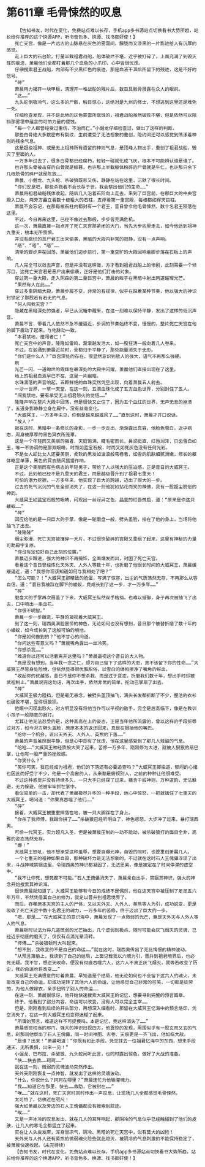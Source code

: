 # 第611章 毛骨悚然的叹息
        【告知书友，时代在变化，免费站点难以长存，手机app多书源站点切换看书大势所趋，站长给你推荐的这个换源APP，听书音色多、换源、找书都好使！】
       死亡天宫，像是一片远古的山脉悬在灰色的雾霭间，朦胧而又漆黑的一片影迹给人有沉厚的感觉。
       走上巨大的石台阶，打量半截祖君战船，船体破烂不堪，近乎被打碎了，上面充满了到毁灭性的痕迹，萧晨他们全都盯着那几个血色的小爪印，心中皆很忧虑。
       仔细搜索君王战船，内部有不少黑红色的痕迹，那是血液干涸后所留下的残迹，这是不好的信号。
       “砰”
       萧晨用力揭开一块甲板，清理开一堆战船的残片后，数百具骸骨展露在众人的眼前。
       “这……”
       九头蛇倒吸冷气，这么多的尸骸，触目惊心，这绝对是九州的修士，不想逃到这里还是难免一死。
       仔细检查发现，并不是此地的灰色雾霭所腐蚀的，祖君战船虽然破败不堪，但是依然可以阻挡那雾霭中蕴含的可怕力量的侵蚀。
       “每一个人都曾经受过重伤，不治而亡。”小倔龙仔细检查过，做出了这样的判断。
       那些白骨绝大多数密布有裂纹，生前遭受了无法想象的重创，隐约间还可以感觉到荡漾着神则的残余气息。
       这是超级祖神、或是无上祖神所有遗留的神则气息，是顶峰人物出手，重创了祖君战船，毁灭了里面的人。
       一万多年过去了，很多白骨都已经腐朽，轻轻一碰就化成飞灰，根本不可能辨认谁是谁了。
       也许那头骨被击穿的白骨就是柳暮，也许那上半截躯体粉碎的尸骨就是牛仁，也许那只余下几根肋骨的碎尸就是陈放……
       萧晨、小倔龙、九头蛇、杀破狼既悲又伤，静静在站在这里，沉默了很长时间。
       “你们安息吧，那些杀戮者不会长存于世，我会祭出他们的生命……”
       萧晨将祖君战船残体收起，随后几人沿着石阶向上走去，来到了巨宫前，在那巨大的中央宫殿入口处，两旁方矗立着数十根粗大的石柱，支撑着第一重宫殿，每根都如撑天巨柱。
       萧晨不会忘记，在那每根石柱内都封有一个君王，昔日曾令他毛骨悚然，数十名君王陨落在这里。
       不过，今日再来这里，已经不像过去那般，步步皆充满危机。
       这一次，萧晨直接一指点开了死亡天宫那紧闭的大门，当先大步向里走去，如今他达到祖神九重天，根本无所畏惧。
       并没有腐烂的恶尸君王出来偷袭，黑暗的大殿内非常的寂静，没有一点声响。
       “嗒”、“嗒”、“嗒”……
       清晰的脚步声在回荡，萧晨他们迈步前行，第一重空旷的大殿回响着脚步落在石板上的声响。
       几人完全可以敛去声音，但是并没有这样做，方才看到祖君战船上的惨剧，此刻需要一个倾泻口，这死亡天宫若是恶尸出来偷袭，正好是他们打击的对象。
       穿过第一重大殿，走入阴森的第二重巨宫中，萧晨的眸子在黑暗中射出两道璀璨光芒。
       “果然有人在此……”
       穿过多重阴暗大殿，萧晨步履不变，非常的有规律，似乎在踩着某种节奏，他以强大的神识封锁定了那股若有若无的气息。
       “何人闯我天宫？”
       隐藏在黑暗深处的强者，早已从沉睡中醒来，在这一刻难以保持平静，发出了这样的低沉声音。
       萧晨不言，带着几人依然不急不缓逼近，步调的节奏始终不变，慢慢的，整片死亡天宫在他的脚下震动了起来，与他脉动一致。
       “本君禁地，擅闯者亡！”
       死亡天宫中的声音，隆隆如雷鸣，渐渐越发浩大，如一股狂涛一般向着几人卷来。
       不过，在汹涌到萧晨近前时，全都归于平静了，那些能量消失于无形。
       “你们是什么人？”巨宫深处的存在，很显然意识到敌人的强大，语气不再那么强硬。
       刷
       光芒一闪，一道绚烂的霞辉在最深处的大殿中闪耀，萧晨他们直接出现在了这里。
       地上的祖君血液早已不在，这里一片幽暗。
       水珠滴落的声音响起，五颗鲜艳的血珠突然凭空出现，向着萧晨五人射去。
       一沙一世界，一草一天堂，在这一刻，五滴血珠化成了五方血色世界，分别封住了五人。
       “闯我禁地，要有承受无上祖君怒火的觉悟……”
       隆隆声响在整片大殿中回荡，但是很快又止住了，因为五个血红的世界，无声无息的崩溃了，五道身影静静立身在殿中，没有丝毫变化。
       “大威冥王，一万多年未见，你倒是越来越威风了……”直到这时，萧晨才开口说话。
       “故人？”
       就在这时，黑暗中一条修长的身影，一步一步走出，渐渐露出真容，他脸色雪白，近乎病态，周身被厚厚的黑色冥衣所笼罩。
       这是一个年轻而又美丽的强者，天庭饱满，睫毛密而长，鼻梁挺直，红唇润泽，贝齿雪白如玉，唯一不协调的是那双眼睛，时而如蓝宝石般，时而又如死灰色没有任何光彩。
       不是女人却比女人还要美丽，柔软的黑发如波浪般弯卷着，如雪的肌肤细腻滑嫩，修长的躯体略显单薄，黑色的冥衣随风猎猎作响。
       正是这个美丽而有些病态的年轻男子，带给了人以强大的压迫感，正是昔日的大威冥王。
       不过，此刻他已经不是九重天的君王，而是越级晋升到了祖君七重天！
       可怕的潜力挖掘，一万多年来，他实现了巨大的跨越，迈出了很大的一步。
       过去的死气沉沉的气息全部消失了，在这一刻他犹如拈花而笑的神佛，具有一股超尘脱俗的神韵。
       大威冥王如蓝宝石般的眼睛，闪现出一丝讶异之色，晶莹的红唇微启，道：“原来是你这只蝼蚁……”
       “砰”
       回应给他的是一只巨大的手掌，像是一轮磨盘一般，劈头盖脸，拍在了他的身上，当场将他抽飞了出去。
       “隆隆隆”
       烟尘弥漫，死亡天宫被撞碎一大片，不过很快破碎的宫殿又重组了起来，这里有神秘的力量可助殿宇复原。
       “你没有定位好自己此刻的位置。”
       萧晨迈步跟进，强大的神识不再掩饰，全面爆发而出，封困了死亡天宫。
       看着这个昔日曾经炼化天外天、人外人等数十年，也折磨了他很长时间的大威冥王，萧晨缓缓逼近，道：“我想你现该知道如何与我相处了吧？”
       “怎么可能？！”大威冥王那精致的脸蛋，写满了惊容，出尘的气质荡然无存，不再那么从容自信，道：“昔日我被踩在脚下的蝼蚁，竟成长到了这一步，才一万多年……”
       “砰”
       磨盘大的手掌再次扇盖了下来，大威冥王纵然双手格挡，也难以抵御，身子再次被抽飞了出去，口中喷出一串血花。
       “你很不明智。”
       萧晨一步一步跟进，平静的凝视着大威冥王。
       到了这一刻，瑞西奥满脸震惊的神色，无论如何也没有想到，昔日那个被替折磨了数十年的小蝼蚁，如今成长到了这般可怕的境地。
       “你是如何做到的？”他不甘心的问道。
       “你问这些有意义吗？”萧晨嘴角露出一丝冷笑。
       “你想杀我……”
       “难道你以还可以活着离开这里吗？”萧晨逼视这个昔日的大人物。
       “真是没有想到，当年我一念之仁，却为自己留下了这样的大患，真不该留下你的性命……”大威冥王尽管身处险境，但依然显得很优雅脱俗，以雪白的绢帕擦净了嘴角的鲜血。
       “收起你的优越感，昔日不是你不想杀我，而是过于变态，折磨我们数十年，想出手时却被武祖制止。”萧晨说完这句话，再次出手，依然非常的简单，抡动巴掌扇了出去。
       “砰”
       大威冥王极力阻挡，但是毫无悬念，被劈头盖顶抽飞，满头长发都折断了不少，整洁的衣衫也破败不堪，显得很狼狈。
       他眼中闪现出怒火，对方明显没有将他当作可以平视的敌手，完全是居高临下，像是在教训小孩子一般随意的敲打。
       尤其让他无法忍受的是，这种高高在上的姿态，正是当年他所流露的，曾以这样的手段折辱过对方，如今对方劈头盖脸，原原本本的返还回来，真是在狠抽他的嘴巴。
       “给你一个机会，说出天外天、人外人、英熊的下落……”
       萧晨的声音虽然很平静，但是心中却有了忧虑，他在这里感受到了那几人残留的气息。
       “哈哈……”大威冥王神经质般大笑了起来，苦修一万多年，刚刚修为大进，就被人狠狠的扇巴掌，让他有一股严重的挫败感。
       “你笑什么？”
       “笑你可笑，我已经成为祖君，他们的下落还有必要追查吗？”大威冥王揶揄道，郁闷的心绪也因此而好受了不少，他是一个高傲的人，从来都是俯视别人，之前的种种让他很难受。
       不过这种感觉并没有持续多久，一只大手已经探了过来，蕴含千般神则，万种道韵，无法躲避，无力躲避，他被牢牢抓在掌中。
       看似简单的一击，却代表了萧晨极尽升华的一种手段，他心中惊怒，一把就擒住了七重天的大威冥王，喝问道：“你果真吞噬了他们……”
       “砰”
       接着，大威冥王被重重摔落在地，被一只大脚踩在了身上。
       “你杀了我师傅，我跟你拼了……”杀破狼已经听明白了，神色悲怒，大步冲了过来，暴打瑞西奥。
       可怜一代冥王，实力超凡入圣，但是被萧晨压制的一动不能动，被杀破狼打的面目全非，高雅的姿态荡然无存。
       “爆！”
       大威冥王怒吼，他不想承受这种羞辱，想要自爆元神，自毁的同时，也要重创萧晨几人。
       一个七重天的祖神如果自毁，那种破坏力是无法想象的，不过就在这时石人王傀儡浮现了出来，斗战神域禁锢这里，令瑞西奥的神识都凝固了，无法思索，像是被定在了时间停滞的虚空中。
       “我不让你死，想死都不可能。”石人王傀儡消失了，萧晨亲自出手，禁锢其神识，强大的神念开始搜索其神识海。
       很快萧晨就知道了，大威冥王能够有今日的成绩不是偶然，他在这天宫中被压制了足足五六年万年，不然凭借其自己的修为，就足以晋升到祖君境界了。
       而后，吞噬原本天宫的主人的尸体，又以天外天、人外人、英熊等人为引，成功蜕变，更是吸收了死亡天宫中数十名君王的魂力，一万多年的苦修，终于迈出了巨大的一步。
       “嗯，那是……”在大威冥王的意识海中，萧晨发现了一点微弱的光芒，竟是天外天与人外人等人的气息。
       萧晨顿时以法力将几道微弱的光芒抽出，几个虚弱到极点、随时可能会灰飞烟灭的灵魂，已经近乎彻底的磨灭了，仅仅有点滴光晕流转。
       “师傅……”杀破狼顿时大叫起来。
       “想不到，我改变的不是自己的命运……”就在这时，瑞西奥传出了无比悔恨的精神波动。
       “从预言簿册上，我读到了自己的结局，上面记载我以六魂为引，晋升到祖君境界后，也必死无疑。我不甘，想逆天改命，便没有彻底吞噬六人，这六人不真正灰飞烟灭，就等若改变了历史，我的命运也将改变……”
       大威冥王充满恨意的盯着萧晨，早知道是个结局，他无论如何也不会留下这六人的魂火，未能改变自己的命运，却成功逆转了其他六人的命运，让他感觉自己非常的可笑，一切都是徒劳的，为他人做嫁衣，亲手扭转了别人的命运……
       在这一刻，萧晨很惊讶，他开始快速搜索大威冥王的记忆，想要寻到完整的预言篇章。
       终于，他看到了部分内容，命运可以改变，没有人可以完全主宰……
       但是，刚刚看到后续的开头部分，再想深入细看时，那留在大威冥王忆海中的预言烙印，凭空消失了，在这一刻大威冥王也变得迷糊了起来。
       “所谓的预言，难道这样不可捉摸吗，本是记忆，竟这样消失了……”
       萧晨感觉相当的邪门，强大的神识扫视四方，他震惊的发现，周围似乎有一股玄而又玄的气息，刹那间他祭出了石人王傀儡，同一时间神图、古卷、天痕更是一齐飞出，他如临大敌。
       “是谁？出来！”萧晨喝道：“你既有如此手段，凭空抹去一位祖君忆海中的东西，想来手段通天，无所畏惧，出来一见！”
       小倔龙、巴布拉、杀破狼、九头蛇闻听此言，也同时露出惊色，做好了大战的准备。
       “快……快去救……珂珂……”
       就在这一刻，微弱的灵魂波动突然传出。
       天外天刚刚恢复一点神智，就发出了这样的灵魂波动。
       “什么，你说什么？珂珂在哪里？”萧晨连忙为他输灌魂力。
       “我……知道它在那里，快去……救助，它被封在……”
       “唉……”就在这时，死亡天宫时同时传出一声叹息，让现场几人全都感觉毛骨悚然。
       太可怕了，仿佛近在咫尺！
       强大如萧晨以及旁边的石人王傀儡都没有搜索到踪迹。
       “唉……”
       又是一声冰冷的叹息发出，就在几人的耳畔响起，那阴冷的气息似乎已经触碰到了他们的皮肤，让几人的寒毛全都竖立了起来。
       实在让人头皮发麻，浑身冒凉气，阴冷、黑暗的死亡天宫中，似有莫大的凶险！
       天外天与人外人还有英熊的微弱魂火险些就此熄灭，被阴冷的气息刺激的不能保持稳定了，被萧晨快速收起。（未完待续）
       【告知书友，时代在变化，免费站点难以长存，手机app多书源站点切换看书大势所趋，站长给你推荐的这个换源APP，听书音色多、换源、找书都好使！】